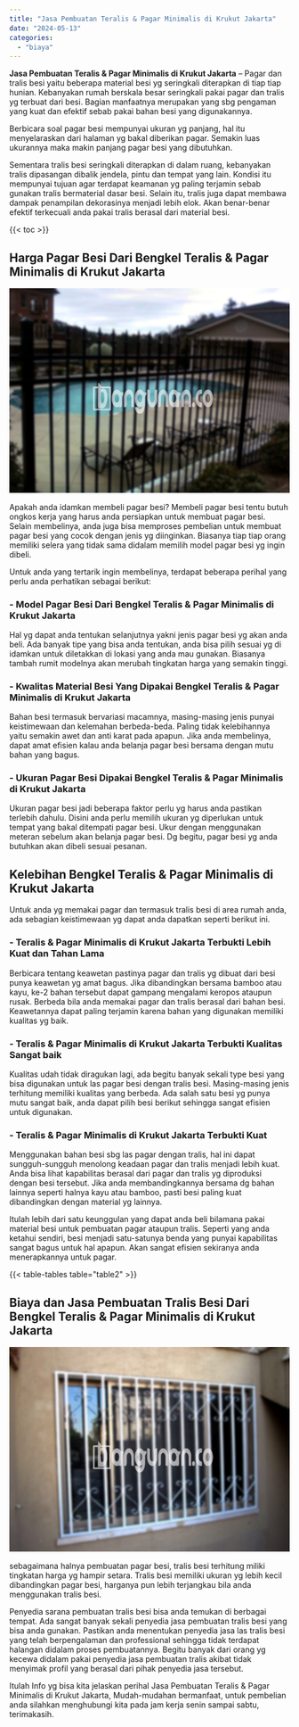 ```yaml
---
title: "Jasa Pembuatan Teralis & Pagar Minimalis di Krukut Jakarta"
date: "2024-05-13"
categories: 
  - "biaya"
---
```


**Jasa Pembuatan Teralis & Pagar Minimalis di Krukut Jakarta** – Pagar dan tralis besi yaitu beberapa material besi yg seringkali diterapkan di tiap tiap hunian. Kebanyakan rumah berskala besar seringkali pakai pagar dan tralis yg terbuat dari besi. Bagian manfaatnya merupakan yang sbg pengaman yang kuat dan efektif sebab pakai bahan besi yang digunakannya.

Berbicara soal pagar besi mempunyai ukuran yg panjang, hal itu menyelaraskan dari halaman yg bakal diberikan pagar. Semakin luas ukurannya maka makin panjang pagar besi yang dibutuhkan.

Sementara tralis besi seringkali diterapkan di dalam ruang, kebanyakan tralis dipasangan dibalik jendela, pintu dan tempat yang lain. Kondisi itu mempunyai tujuan agar terdapat keamanan yg paling terjamin sebab gunakan tralis bermaterial dasar besi. Selain itu, tralis juga dapat membawa dampak penampilan dekorasinya menjadi lebih elok. Akan benar-benar efektif terkecuali anda pakai tralis berasal dari material besi.

{{< toc >}}

## Harga Pagar Besi Dari Bengkel Teralis & Pagar Minimalis di Krukut Jakarta

![Jasa Pembuatan Teralis & Pagar Minimalis di Krukut Jakarta](/images/pagar-minimalis-murah-18.png)

Apakah anda idamkan membeli pagar besi? Membeli pagar besi tentu butuh ongkos kerja yang harus anda persiapkan untuk membuat pagar besi. Selain membelinya, anda juga bisa memproses pembelian untuk membuat pagar besi yang cocok dengan jenis yg diinginkan. Biasanya tiap tiap orang memiliki selera yang tidak sama didalam memilih model pagar besi yg ingin dibeli.

Untuk anda yang tertarik ingin membelinya, terdapat beberapa perihal yang perlu anda perhatikan sebagai berikut:
### \- Model Pagar Besi Dari Bengkel Teralis & Pagar Minimalis di Krukut Jakarta

Hal yg dapat anda tentukan selanjutnya yakni jenis pagar besi yg akan anda beli. Ada banyak tipe yang bisa anda tentukan, anda bisa pilih sesuai yg di idamkan untuk diletakkan di lokasi yang anda mau gunakan. Biasanya tambah rumit modelnya akan merubah tingkatan harga yang semakin tinggi.

### \- Kwalitas Material Besi Yang Dipakai Bengkel Teralis & Pagar Minimalis di Krukut Jakarta

Bahan besi termasuk bervariasi macamnya, masing-masing jenis punyai keistimewaan dan kelemahan berbeda-beda. Paling tidak kelebihannya yaitu semakin awet dan anti karat pada apapun. Jika anda membelinya, dapat amat efisien kalau anda belanja pagar besi bersama dengan mutu bahan yang bagus.

### \- Ukuran Pagar Besi Dipakai Bengkel Teralis & Pagar Minimalis di Krukut Jakarta

Ukuran pagar besi jadi beberapa faktor perlu yg harus anda pastikan terlebih dahulu. Disini anda perlu memilih ukuran yg diperlukan untuk tempat yang bakal ditempati pagar besi. Ukur dengan menggunakan meteran sebelum akan belanja pagar besi. Dg begitu, pagar besi yg anda butuhkan akan dibeli sesuai pesanan.

## Kelebihan Bengkel Teralis & Pagar Minimalis di Krukut Jakarta

Untuk anda yg memakai pagar dan termasuk tralis besi di area rumah anda, ada sebagian keistimewaan yg dapat anda dapatkan seperti berikut ini.

### \- Teralis & Pagar Minimalis di Krukut Jakarta Terbukti Lebih Kuat dan Tahan Lama

Berbicara tentang keawetan pastinya pagar dan tralis yg dibuat dari besi punya keawetan yg amat bagus. Jika dibandingkan bersama bamboo atau kayu, ke-2 bahan tersebut dapat gampang mengalami keropos ataupun rusak. Berbeda bila anda memakai pagar dan tralis berasal dari bahan besi. Keawetannya dapat paling terjamin karena bahan yang digunakan memiliki kualitas yg baik.

### \- Teralis & Pagar Minimalis di Krukut Jakarta Terbukti Kualitas Sangat baik

Kualitas udah tidak diragukan lagi, ada begitu banyak sekali type besi yang bisa digunakan untuk las pagar besi dengan tralis besi. Masing-masing jenis terhitung memiliki kualitas yang berbeda. Ada salah satu besi yg punya mutu sangat baik, anda dapat pilih besi berikut sehingga sangat efisien untuk digunakan.

### \- Teralis & Pagar Minimalis di Krukut Jakarta Terbukti Kuat

Menggunakan bahan besi sbg las pagar dengan tralis, hal ini dapat sungguh-sungguh menolong keadaan pagar dan tralis menjadi lebih kuat. Anda bisa lihat kapabilitas berasal dari pagar dan tralis yg diproduksi dengan besi tersebut. Jika anda membandingkannya bersama dg bahan lainnya seperti halnya kayu atau bamboo, pasti besi paling kuat dibandingkan dengan material yg lainnya.

Itulah lebih dari satu keunggulan yang dapat anda beli bilamana pakai material besi untuk pembuatan pagar ataupun tralis. Seperti yang anda ketahui sendiri, besi menjadi satu-satunya benda yang punyai kapabilitas sangat bagus untuk hal apapun. Akan sangat efisien sekiranya anda menerapkannya untuk pagar.

{{< table-tables table="table2" >}}

## Biaya dan Jasa Pembuatan Tralis Besi Dari Bengkel Teralis & Pagar Minimalis di Krukut Jakarta

![Jasa Pembuatan Teralis & Pagar Minimalis di Krukut Jakarta](/images/teralis-minimalis-murah-27.png)

sebagaimana halnya pembuatan pagar besi, tralis besi terhitung miliki tingkatan harga yg hampir setara. Tralis besi memiliki ukuran yg lebih kecil dibandingkan pagar besi, harganya pun lebih terjangkau bila anda menggunakan tralis besi.

Penyedia sarana pembuatan tralis besi bisa anda temukan di berbagai tempat. Ada sangat banyak sekali penyedia jasa pembuatan tralis besi yang bisa anda gunakan. Pastikan anda menentukan penyedia jasa las tralis besi yang telah berpengalaman dan professional sehingga tidak terdapat halangan didalam proses pembuatannya. Begitu banyak dari orang yg kecewa didalam pakai penyedia jasa pembuatan tralis akibat tidak menyimak profil yang berasal dari pihak penyedia jasa tersebut.

Itulah Info yg bisa kita jelaskan perihal Jasa Pembuatan Teralis & Pagar Minimalis di Krukut Jakarta, Mudah-mudahan bermanfaat, untuk pembelian anda silahkan menghubungi kita pada jam kerja senin sampai sabtu, terimakasih.
